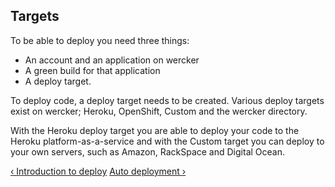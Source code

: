 ## Targets

To be able to deploy you need three things:

* An account and an application on wercker
* A green build for that application
* A deploy target.

To deploy code, a deploy target needs to be created.
Various deploy targets exist on wercker; Heroku, OpenShift, Custom and
the wercker directory.

With the Heroku deploy target you are able to deploy your code to the Heroku
platform-as-a-service and with the Custom target you can deploy to your own
servers, such as Amazon, RackSpace and Digital Ocean.

[&lsaquo; Introduction to deploy](/learn/deploy/01_introduction.html "nav previous deploy")
[Auto deployment &rsaquo;](/learn/deploy/03_auto-deployment.html "nav next deploy")
